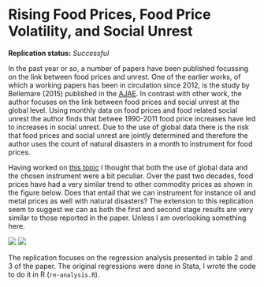 Rising Food Prices, Food Price Volatility, and Social Unrest
==============

**Replication status:** *Successful*

In the past year or so, a number of papers have been published focussing on the link between food prices and unrest. 
One of the earlier works, of which a working papers has been in circulation since 2012, is the study by Bellemare (2015) published in the [AJAE](http://ajae.oxfordjournals.org/content/97/1/1). In contrast with other work, the author focuses on the link between food prices and social unrest at the global level. Using monthly data on food prices and food related social unrest the author finds that betwee 1990-2011 food price increases have led to increases in social unrest. 
Due to the use of global data there is the risk that food prices and social unrest are jointly determined and therefore the author uses the count of natural disasters in a month to instrument for food prices. 

Having worked on [this topic](http://ssrn.com/abstract=2418973) I thought that both the use of global data and the chosen instrument were a bit peculiar. Over the past two decades, food prices have had a very similar trend to other commodity prices as shown in the figure below. Does that entail that we can instrument for instance oil and metal prices as well with natural disasters? The extension to this replication seem to suggest we can as both the first and second stage results are very similar to those reported in the paper. Unless I am overlooking something here.  

![](http://i.imgur.com/SqU7kKX.png)
![](http://i.imgur.com/IWuvfgN.png)


The replication focuses on the regression analysis presented in table 2 and 3 of the paper. 
The original regressions were done in Stata, I wrote the code to do it in R (`re-analysis.R`).



